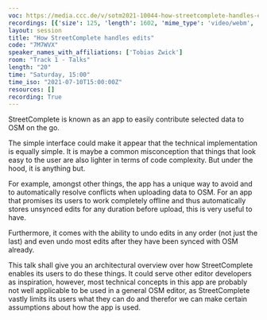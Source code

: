 ```yaml
---
voc: https://media.ccc.de/v/sotm2021-10044-how-streetcomplete-handles-edits
recordings: [{'size': 125, 'length': 1602, 'mime_type': 'video/webm', 'language': 'eng', 'filename': 'sotm2021-10044-eng-How_StreetComplete_handles_edits_webm-hd.webm', 'state': 'new', 'folder': 'webm-hd', 'high_quality': True, 'width': 1920, 'height': 1080, 'updated_at': '2021-09-21T20:52:38.472+02:00', 'recording_url': 'https://cdn.media.ccc.de/events/sotm/2021/webm-hd/sotm2021-10044-eng-How_StreetComplete_handles_edits_webm-hd.webm', 'url': 'https://media.ccc.de/public/recordings/55016', 'event_url': 'https://media.ccc.de/public/events/bedab0b4-e8be-59aa-afe4-8abf26b8675c', 'conference_url': 'https://media.ccc.de/public/conferences/sotm2021'}, {'size': 60, 'length': 1602, 'mime_type': 'video/webm', 'language': 'eng', 'filename': 'sotm2021-10044-eng-How_StreetComplete_handles_edits_webm-sd.webm', 'state': 'new', 'folder': 'webm-sd', 'high_quality': False, 'width': 720, 'height': 576, 'updated_at': '2021-09-21T20:28:34.515+02:00', 'recording_url': 'https://cdn.media.ccc.de/events/sotm/2021/webm-sd/sotm2021-10044-eng-How_StreetComplete_handles_edits_webm-sd.webm', 'url': 'https://media.ccc.de/public/recordings/55014', 'event_url': 'https://media.ccc.de/public/events/bedab0b4-e8be-59aa-afe4-8abf26b8675c', 'conference_url': 'https://media.ccc.de/public/conferences/sotm2021'}, {'size': 44, 'length': 1602, 'mime_type': 'video/mp4', 'language': 'eng', 'filename': 'sotm2021-10044-eng-How_StreetComplete_handles_edits_sd.mp4', 'state': 'new', 'folder': 'h264-sd', 'high_quality': False, 'width': 720, 'height': 576, 'updated_at': '2021-09-21T20:13:33.264+02:00', 'recording_url': 'https://cdn.media.ccc.de/events/sotm/2021/h264-sd/sotm2021-10044-eng-How_StreetComplete_handles_edits_sd.mp4', 'url': 'https://media.ccc.de/public/recordings/55013', 'event_url': 'https://media.ccc.de/public/events/bedab0b4-e8be-59aa-afe4-8abf26b8675c', 'conference_url': 'https://media.ccc.de/public/conferences/sotm2021'}, {'size': 24, 'length': 1602, 'mime_type': 'audio/mpeg', 'language': 'eng', 'filename': 'sotm2021-10044-eng-How_StreetComplete_handles_edits_mp3.mp3', 'state': 'new', 'folder': 'mp3', 'high_quality': False, 'width': 0, 'height': 0, 'updated_at': '2021-09-21T20:10:32.993+02:00', 'recording_url': 'https://cdn.media.ccc.de/events/sotm/2021/mp3/sotm2021-10044-eng-How_StreetComplete_handles_edits_mp3.mp3', 'url': 'https://media.ccc.de/public/recordings/55011', 'event_url': 'https://media.ccc.de/public/events/bedab0b4-e8be-59aa-afe4-8abf26b8675c', 'conference_url': 'https://media.ccc.de/public/conferences/sotm2021'}, {'size': 107, 'length': 1602, 'mime_type': 'video/mp4', 'language': 'eng', 'filename': 'sotm2021-10044-eng-How_StreetComplete_handles_edits_hd.mp4', 'state': 'new', 'folder': 'h264-hd', 'high_quality': True, 'width': 1920, 'height': 1080, 'updated_at': '2021-09-21T20:08:35.499+02:00', 'recording_url': 'https://cdn.media.ccc.de/events/sotm/2021/h264-hd/sotm2021-10044-eng-How_StreetComplete_handles_edits_hd.mp4', 'url': 'https://media.ccc.de/public/recordings/55009', 'event_url': 'https://media.ccc.de/public/events/bedab0b4-e8be-59aa-afe4-8abf26b8675c', 'conference_url': 'https://media.ccc.de/public/conferences/sotm2021'}]
layout: session
title: "How StreetComplete handles edits"
code: "7M7WVX"
speaker_names_with_affiliations: ['Tobias Zwick']
room: "Track 1 - Talks"
length: "20"
time: "Saturday, 15:00"
time_iso: "2021-07-10T15:00:00Z"
resources: []
recording: True
---
```

StreetComplete is known as an app to easily contribute selected data to OSM on the go. 

The simple interface could make it appear that the technical implementation is equally simple. It is maybe a common misconception that things that look easy to the user are also lighter in terms of code complexity. But under the hood, it is anything but.

For example, amongst other things, the app has a unique way to avoid and to automatically resolve conflicts when uploading data to OSM. For an app that promises its users to work completely offline and thus automatically stores unsynced edits for any duration before upload, this is very useful to have.

Furthermore, it comes with the ability to undo edits in any order (not just the last) and even undo most edits after they have been synced with OSM already.

This talk shall give you an architectural overview over how StreetComplete enables its users to do these things.
It could serve other editor developers as inspiration, however, most technical concepts in this app are probably not well applicable to be used in a general OSM editor, as StreetComplete vastly limits its users what they can do and therefor we can make certain assumptions about how the app is used.

